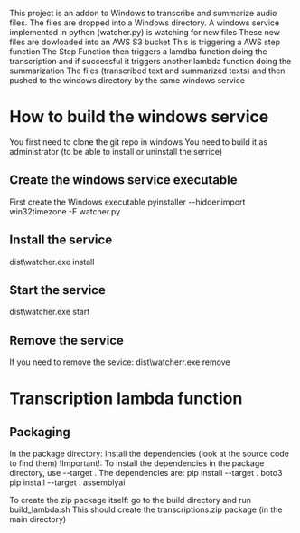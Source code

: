This project is an addon to Windows to transcribe and summarize audio files.
The files are dropped into a Windows directory.
A windows service implemented in python (watcher.py) is watching for new files
These new files are dowloaded into an AWS S3 bucket
This is triggering a AWS step function 
The Step Function then triggers a lamdba function doing the transcription and if successful it triggers another lambda function doing the summarization
The files (transcribed text and summarized texts) and then pushed to the windows directory by the same windows service


# How to build the windows service
You first need to clone the git repo in windows
You need to build it as administrator (to be able to install or uninstall the serrice)

## Create the windows service executable
First create the Windows executable
pyinstaller --hiddenimport win32timezone -F watcher.py

## Install the service
dist\watcher.exe install

## Start the service
dist\watcher.exe start

## Remove the service
If you need to remove the sevice:
dist\watcherr.exe remove

# Transcription lambda function
## Packaging
In the package directory:
Install the dependencies (look at the source code to find them)
!Important!: To install the dependencies in the package directory, use --target . 
The dependencies are:
pip install --target . boto3
pip install --target . assemblyai

To create the zip package itself:
go to the build directory and run build_lambda.sh
This should create the transcriptions.zip package (in the main directory)
